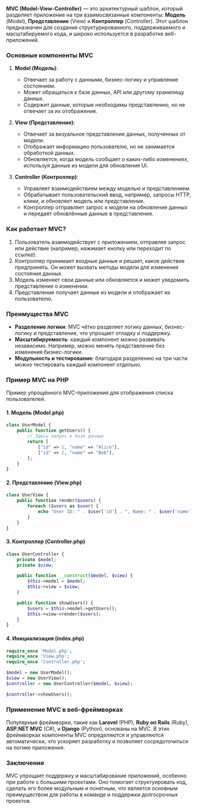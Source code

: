 **MVC (Model-View-Controller)** — это архитектурный шаблон, который разделяет приложение на три взаимосвязанные компоненты: **Модель** (Model), **Представление** (View) и **Контроллер** (Controller). Этот шаблон предназначен для создания структурированного, поддерживаемого и масштабируемого кода, и широко используется в разработке веб-приложений.

### Основные компоненты MVC

1. **Model (Модель)**:
   - Отвечает за работу с данными, бизнес-логику и управление состоянием.
   - Может обращаться к базе данных, API или другому хранилищу данных.
   - Содержит данные, которые необходимы представлению, но не отвечает за их отображение.

2. **View (Представление)**:
   - Отвечает за визуальное представление данных, полученных от модели.
   - Отображает информацию пользователю, но не занимается обработкой данных.
   - Обновляется, когда модель сообщает о каких-либо изменениях, используя данные из модели для обновления UI.

3. **Controller (Контроллер)**:
   - Управляет взаимодействием между моделью и представлением.
   - Обрабатывает пользовательский ввод, например, запросы HTTP, клики, и обновляет модель или представление.
   - Контроллер отправляет запрос к модели на обновление данных и передаёт обновлённые данные в представление.

### Как работает MVC?

1. Пользователь взаимодействует с приложением, отправляя запрос или действие (например, нажимает кнопку или переходит по ссылке).
2. Контроллер принимает входные данные и решает, какое действие предпринять. Он может вызвать методы модели для изменения состояния данных.
3. Модель изменяет свои данные или обновляется и может уведомить представление о изменении.
4. Представление получает данные из модели и отображает их пользователю.

### Преимущества MVC

- **Разделение логики**: MVC чётко разделяет логику данных, бизнес-логику и представление, что упрощает отладку и поддержку.
- **Масштабируемость**: каждый компонент можно развивать независимо. Например, можно менять представление без изменения бизнес-логики.
- **Модульность и тестирование**: благодаря разделению на три части можно тестировать каждый компонент отдельно.

### Пример MVC на PHP

Пример упрощённого MVC-приложения для отображения списка пользователей.

#### 1. Модель (Model.php)
```php
class UserModel {
    public function getUsers() {
        // Здесь запрос к базе данных
        return [
            ["id" => 1, "name" => "Alice"],
            ["id" => 2, "name" => "Bob"],
        ];
    }
}
```

#### 2. Представление (View.php)
```php
class UserView {
    public function render($users) {
        foreach ($users as $user) {
            echo "User ID: " . $user['id'] . ", Name: " . $user['name'] . "<br>";
        }
    }
}
```

#### 3. Контроллер (Controller.php)
```php
class UserController {
    private $model;
    private $view;

    public function __construct($model, $view) {
        $this->model = $model;
        $this->view = $view;
    }

    public function showUsers() {
        $users = $this->model->getUsers();
        $this->view->render($users);
    }
}
```

#### 4. Инициализация (index.php)
```php
require_once 'Model.php';
require_once 'View.php';
require_once 'Controller.php';

$model = new UserModel();
$view = new UserView();
$controller = new UserController($model, $view);

$controller->showUsers();
```

### Применение MVC в веб-фреймворках

Популярные фреймворки, такие как **Laravel** (PHP), **Ruby on Rails** (Ruby), **ASP.NET MVC** (C#), и **Django** (Python), основаны на MVC. В этих фреймворках компоненты MVC определяются и управляются автоматически, что ускоряет разработку и позволяет сосредоточиться на логике приложения.

### Заключение

MVC упрощает поддержку и масштабирование приложений, особенно при работе с большими проектами. Оно помогает структуировать код, сделать его более модульным и понятным, что является основным преимуществом для работы в команде и поддержки долгосрочных проектов.